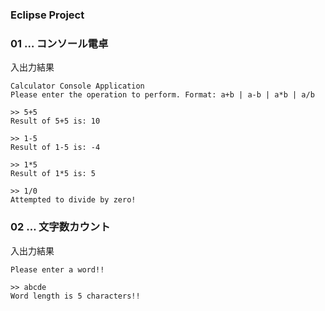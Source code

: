 ### Eclipse Project

### 01 … コンソール電卓
入出力結果
```
Calculator Console Application
Please enter the operation to perform. Format: a+b | a-b | a*b | a/b

>> 5+5
Result of 5+5 is: 10

>> 1-5
Result of 1-5 is: -4

>> 1*5
Result of 1*5 is: 5

>> 1/0
Attempted to divide by zero!
```

### 02 … 文字数カウント
入出力結果
```
Please enter a word!!

>> abcde
Word length is 5 characters!!
```
